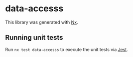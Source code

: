 # data-accesss

This library was generated with [Nx](https://nx.dev).

## Running unit tests

Run `nx test data-accesss` to execute the unit tests via [Jest](https://jestjs.io).
